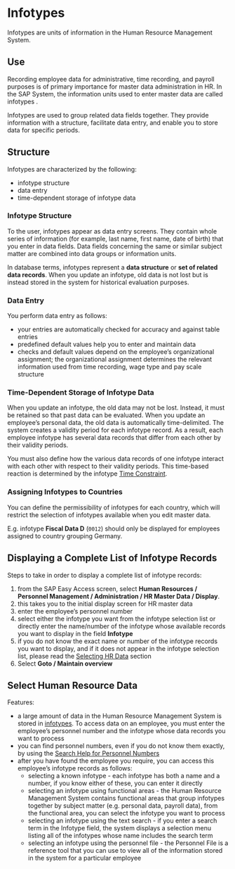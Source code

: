 # Infotypes

Infotypes are units of information in the Human Resource Management System.

## Use

Recording employee data for administrative, time recording, and payroll purposes is of primary importance for master data administration in HR. In the SAP System, the information units used to enter master data are called infotypes .

Infotypes are used to group related data fields together. They provide information with a structure, facilitate data entry, and enable you to store data for specific periods.

## Structure

Infotypes are characterized by the following:
* infotype structure
* data entry
* time-dependent storage of infotype data

### Infotype Structure

To the user, infotypes appear as data entry screens. They contain whole series of information (for example, last name, first name, date of birth) that you enter in data fields. Data fields concerning the same or similar subject matter are combined into data groups or information units.

In database terms, infotypes represent a **data structure** or **set of related data records**. When you update an infotype, old data is not lost but is instead stored in the system for historical evaluation purposes.

### Data Entry

You perform data entry as follows:
* your entries are automatically checked for accuracy and against table entries
* predefined default values help you to enter and maintain data
* checks and default values depend on the employee’s organizational assignment; the organizational assignment determines the relevant information used from time recording, wage type and pay scale structure

### Time-Dependent Storage of Infotype Data

When you update an infotype, the old data may not be lost. Instead, it must be retained so that past data can be evaluated. When you update an employee’s personal data, the old data is automatically time-delimited. The system creates a validity period for each infotype record. As a result, each employee infotype has several data records that differ from each other by their validity periods.

You must also define how the various data records of one infotype interact with each other with respect to their validity periods. This time-based reaction is determined by the infotype [Time Constraint](https://help.sap.com/docs/HR_RENEWAL/4946a4f5c2d7427c96d89242e1ff2d9a/cd88dd53c88c424de10000000a174cb4.html).

### Assigning Infotypes to Countries

You can define the permissibility of infotypes for each country, which will restrict the selection of infotypes available when you edit master data.

E.g. infotype **Fiscal Data D** (`0012`) should only be displayed for employees assigned to country grouping Germany.

## Displaying a Complete List of Infotype Records

Steps to take in order to display a complete list of infotype records:
1. from the SAP Easy Access screen, select **Human Resources /  Personnel Management / Administration / HR Master Data / Display**.
2. this takes you to the initial display screen for HR master data
3. enter the employee’s personnel number
4. select either the infotype you want from the infotype selection list or directly enter the name/number of the infotype whose available records you want to display in the field **Infotype**
5. if you do not know the exact name or number of the infotype records you want to display, and if it does not appear in the infotype selection list, please read the [Selecting HR Data](https://help.sap.com/docs/SAP_S4HANA_ON-PREMISE/c6c3ffd90792427a9fee1a19df5b0925/5137e153a217424de10000000a174cb4.html) section
6. Select **Goto / Maintain overview**

## Select Human Resource Data

Features:
* a large amount of data in the Human Resource Management System is stored in [infotypes](https://help.sap.com/docs/SAP_S4HANA_ON-PREMISE/c6c3ffd90792427a9fee1a19df5b0925/dd72dd538636424de10000000a174cb4.html). To access data on an employee, you must enter the employee’s personnel number and the infotype whose data records you want to process
* you can find personnel numbers, even if you do not know them exactly, by using the [Search Help for Personnel Numbers](https://help.sap.com/docs/SAP_S4HANA_ON-PREMISE/c6c3ffd90792427a9fee1a19df5b0925/5437e153a217424de10000000a174cb4.html)
* after you have found the employee you require, you can access this employee’s infotype records as follows:
	* selecting a known infotype - each infotype has both a name and a number, if you know either of these, you can enter it directly
	* selecting an infotype using functional areas - the Human Resource Management System contains functional areas that group infotypes together by subject matter (e.g. personal data, payroll data), from the functional area, you can select the infotype you want to process
	* selecting an infotype using the text search - if you enter a search term in the Infotype field, the system displays a selection menu listing all of the infotypes whose name includes the search term
	* selecting an infotype using the personnel file - the Personnel File is a reference tool that you can use to view all of the information stored in the system for a particular employee
